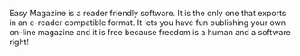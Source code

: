 Easy Magazine is a reader friendly software. It is the only one that exports in an 
e-reader compatible format. It lets you have fun publishing your own on-line magazine 
and it is free because freedom is a human and a software right!